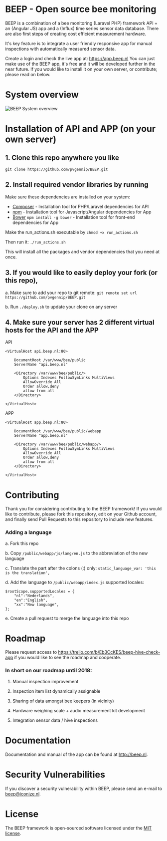 # BEEP - Open source bee monitoring


BEEP is a combination of a bee monitoring (Laravel PHP) framework API + an (Angular JS) app and a (Influx) time series sensor data database. There are also first steps of creating cost efficient measurement hardware.

It's key feature is to integrate a user friendly responsive app for manual inspections with automatically measured sensor data.

Create a login and check the live app at: https://app.beep.nl
You can just make use of the BEEP app, it's free and it will be developed further in the near future. If you would like to install it on your own server, or contribute; please read on below.

# System overview
![BEEP System overview](https://github.com/pvgennip/BEEP/raw/master/system-overview.png)


# Installation of API and APP (on your own server)

## 1. Clone this repo anywhere you like
```git clone https://github.com/pvgennip/BEEP.git```

## 2. Install required vendor libraries by running 

Make sure these dependencies are installed on your system:

* [Composer](https://getcomposer.org/download/) - Installation tool for PHP/Laravel dependencies for API
* [npm](https://www.npmjs.com/get-npm) - Installation tool for Javascript/Angular dependencies for App
* [Bower](https://bower.io/) ```npm install -g bower``` - Installation tool for front-end dependencies for App

Make the run_actions.sh executable by ```chmod +x run_actions.sh```

Then run it: ```./run_actions.sh```

This will install all the packages and vendor dependencies that you need at once.

## 3. If you would like to easily deploy your fork (or this repo), 

a. Make sure to add your repo to git remote: ```git remote set url https://github.com/pvgennip/BEEP.git```

b. Run ```./deploy.sh``` to update your clone on any server

## 4. Make sure your server has 2 different virtual hosts for the API and the APP
API
```
<VirtualHost api.beep.nl:80>
    
    DocumentRoot /var/www/bee/public
    ServerName "api.beep.nl"

    <Directory /var/www/bee/public/>
        Options Indexes FollowSymLinks MultiViews
        AllowOverride All
        Order allow,deny
        allow from all
    </Directory>

</VirtualHost>
```

APP
```
<VirtualHost app.beep.nl:80>
    
    DocumentRoot /var/www/bee/public/webapp
    ServerName "app.beep.nl"

    <Directory /var/www/bee/public/webapp/>
        Options Indexes FollowSymLinks MultiViews
        AllowOverride All
        Order allow,deny
        allow from all
    </Directory>

</VirtualHost>
```


# Contributing

Thank you for considering contributing to the BEEP framework! If you would like to contribute, please fork this repository, edit on your Github account, and finally send Pull Requests to this repository to include new features.

### Adding a language
a. Fork this repo

b. Copy ```/public/webapp/js/lang/en.js``` to the abbreviation of the new language

c. Translate the part after the colons (:) only: ```static_language_var: 'this is the translation',```

d. Add the language to ```/public/webapp/index.js``` supported locales:
```
$rootScope.supportedLocales = {
    "nl":"Nederlands", 
    "en":"English",
    "xx":"New language",
};
```
e. Create a pull request to merge the language into this repo

# Roadmap

Please request access to https://trello.com/b/Eb3CcKES/beep-hive-check-app if you would like to see the roadmap and cooperate.

### In short on our roadmap until 2018:

1. Manual inspection improvement 

2. Inspection item list dynamically assignable

3. Sharing of data amongst bee keepers (in vicinity)

4. Hardware weighing scale + audio measurement kit development

5. Integration sensor data / hive inspections


# Documentation

Documentation and manual of the app can be found at http://beep.nl. 


# Security Vulnerabilities

If you discover a security vulnerability within BEEP, please send an e-mail to beep@iconize.nl.

# License

The BEEP framework is open-sourced software licensed under the [MIT license](http://opensource.org/licenses/MIT).
